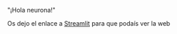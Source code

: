 "¡Hola neurona!" 

Os dejo el enlace a [Streamlit](https://hola-neurona-jx8e4tgf55hsbpseojovzx.streamlit.app/) para que podaís ver la web




